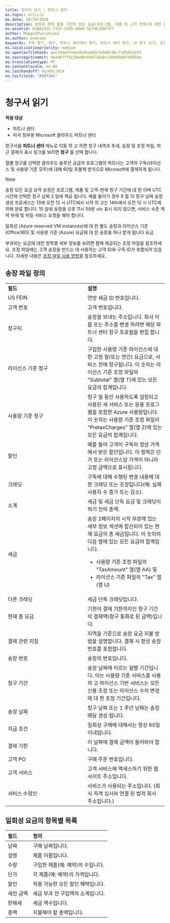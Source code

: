 ```yaml
---
title: 청구서 읽기 | 파트너 센터
ms.topic: article
ms.date: 10/29/2018
description: 송장은 현재 월별 기간의 모든 요금(프로그램, 제품 및 고객 전체)에 대한 요약입니다. 이 파트너 센터에서 사용할 수 있습니다.
ms.assetid: E1BA3415-732F-4385-8996-5E79E200F7F7
author: MaggiePucciEvans
ms.author: evansma
keywords: 구독 청구, 청구, 파트너 센터에서 청구, 파트너 센터 청구, 내 청구 보기, 송장, 파트너 센터 송장, CSP 송장, 내 청구서 위치
ms.localizationpriority: medium
ms.openlocfilehash: aec344eb7e4ed6e0a4d5e7e506c9bcf195654293
ms.sourcegitcommit: 9eadb7ff6c38a08c694710a8c14b899d0f48059a
ms.translationtype: MT
ms.contentlocale: ko-KR
ms.lasthandoff: 01/09/2019
ms.locfileid: "8997342"
---
```

# <a name="read-your-bill"></a>청구서 읽기

**적용 대상**

-  파트너 센터
-  미국 정부용 Microsoft 클라우드 파트너 센터


청구서를 **파트너 센터** 메뉴로 이동 하 고 하면 청구 내역과 추세, 송장 및 조정 파일, 최근 결제가 표시 링크를 보려면 **청구** 를 선택 합니다.

월별 청구를 선택한 클라우드 솔루션 공급자 프로그램의 파트너는 고객의 구독(라이선스 및 사용량 기준 모두)에 대해 60일 후불제 방식으로 Microsoft에 결제하게 됩니다.

> [!NOTE]  
> 송장 모든 요금 요약 송장은 프로그램, 제품 및 고객-현재 청구 기간에 대 한 이며 UTC 시간에 선택한 청구 날짜 2 일에 제공 됩니다. 예를 들어가 경우 9 월 12 청구 날짜 송장 생성 프로세스는 13에 오전 12 시 UTC에서 시작 하 고는 14th에서 오전 12 시 UTC에 의해 완료 합니다. 15 일에 송장을 오후 11시 59분 utc 표시 되지 않으면, 서비스 수준 계약 부재 및 파일 서비스 요청을 해야 합니다. 

일회성 (Azure reserved VM instances)에 대 한 별도 송장과 라이선스 기준 (Office365) 및 사용량 기준 (Azure) 요금에 대 한 송장을 하나 받게 됩니다 요금.

부과되는 요금에 대한 항목별 세부 정보를 보려면 함께 제공되는 조정 파일을 참조하세요. 조정 파일에는 고객 송장을 만드는 데 사용하는 고객 ID와 구독 ID가 포함되어 있습니다. 자세한 내용은 [조정 파일 사용 방법](use-the-reconciliation-files.md)을 참조하세요.

## <a name="invoice-file-definitions"></a>송장 파일 정의


<table>
<colgroup>
<col width="50%" />
<col width="50%" />
</colgroup>
<tbody>
<tr class="odd">
<td><strong>필드</strong></td>
<td><strong>설명</strong></td>
</tr>
<tr class="even">
<td>US FEIN</td>
<td>연방 세금 ID 번호입니다.</td>
</tr>
<tr class="odd">
<td>고객 번호</td>
<td>고객 번호입니다.</td>
</tr>
<tr class="even">
<td>청구지</td>
<td>송장을 보내는 주소입니다. 회사 이름 또는 주소를 변경 하려면 해당 파트너 센터 청구 프로필을 편집 합니다. </td>
</tr>
<tr class="odd">
<td>라이선스 기준 청구</td>
<td>구입한 사용량 기준 라이선스에 대한 고정 월(또는 연간) 요금으로, 서비스 전에 청구됩니다. 이 숫자는 라이선스 기준 조정 파일의 &quot;Subtotal&quot; 열(열 T)에 있는 모든 요금의 합계입니다.</td>
</tr>
<tr class="even">
<td>사용량 기준 청구</td>
<td>청구 월 동안 사용하도록 설정되고 사용된 새 서비스 또는 응용 프로그램을 포함한 Azure 사용량입니다. 이 숫자는 사용량 기준 조정 파일의 &quot;PretaxCharges&quot; 열(열 Z)에 있는 모든 요금의 합계입니다.</td>
</tr>
<tr class="odd">
<td>할인</td>
<td>예를 들어 고객이 구독의 정상 가격에서 받은 할인입니다. 이 항목은 단가 또는 라이선스당 가격이 아니라 고정 금액으로 표시됩니다.</td>
</tr>
<tr class="odd">
<td>크레딧</td>
<td>구독에 대해 수행된 변경 내용에 대한 크레딧 또는 조정입니다(예: 실제 사용자 수 증가 또는 감소).</td>
</tr>
<tr class="even">
<tr class="even">
<td>소계</td>
<td>세금 및 세금 단독 요금 및 크레딧이 하기 전의 총액.</td>
</tr>
<td>세금</td>
<td>송장 2페이지의 시작 부분에 있는 세부 정보 섹션에 합산되어 있는 현재 요금의 총 세금입니다. 이 숫자의 다음 열에 있는 모든 요금의 합계입니다.
<ul>
<li>사용량 기준 조정 파일의 &quot;TaxAmount&quot; 열(열 AA) 및</li>
<li>라이선스 기준 파일의 &quot;Tax&quot; 열(열 U)</li>
</ul></td>
</tr>
<tr class="odd">
<td>다른 크레딧</td>
<td>세금 단독 크레딧입니다.</td>
</tr>
<tr class="even">
<td>현재 총 요금</td>
<td>기한이 결제 기한까지인 청구 기간의 결제액(청구 통화로 된 금액)입니다.</td>
</tr>
<tr class="odd">
<td>결제 관련 지침</td>
<td>지역을 기준으로 송장 요금 지불 방법을 설명합니다. 결제 시 항상 송장 번호를 포함합니다.</td>
</tr>
<tr class="even">
<td>송장 번호</td>
<td>송장의 번호입니다.</td>
</tr>
<tr class="odd">
<td>청구 기간</td>
<td>송장 날짜에 이르는 월별 기간입니다. 이는 사용량 기준 서비스를 사용 하 고 라이선스 기반 서비스는 모든 신용 조정 또는 라이선스 수의 변경에 대 한 조정 기간입니다.</td>
</tr>
<tr class="even">
<td>송장 날짜</td>
<td>청구 날짜 또는 1 주년 날짜는 송장 매달 생성 됩니다.</td>
</tr>
<tr class="odd">
<td>지급 조건</td>
<td>일회성 구매에 대해서는 항상 60일 이내입니다.</td>
</tr>
<tr class="even">
<td>결제 기한</td>
<td>이 날짜에 결제 금액이 들어와야 합니다.</td>
</tr>
<tr class="odd">
<td>고객 PO</td>
<td>구매 주문 번호입니다.</td>
</tr>
<tr class="even">
<td>고객 서비스</td>
<td>고객 서비스에 액세스하기 위한 웹 사이트 주소입니다.</td>
</tr>
<tr class="odd">
<td>서비스 수령인</td>
<td>서비스가 사용되는 주소입니다. (회사 자격 심사와 연결 된 법적 회사 주소입니다.)</td>
</tr>
</tbody>
</table>

## <a name="itemized-list-of-one-time-charges"></a>일회성 요금의 항목별 목록

|**필드** |**정의**|
|:----------------|:-----------------------------|
|날짜 |구매 날짜입니다. |
|설명 |제품 이름입니다. |
|수량 |구입한 제품(예: 예약)의 수입니다. |
|단가 |각 제품(예: 예약)의 가격입니다. |
|할인 |적용 가능한 모든 할인 혜택입니다. |
|세전 금액 |세금 부과 전 구입액의 소계입니다. |
|판매세 |세금 액수입니다. |
|총액 |지불해야 할 총액입니다. |
 



